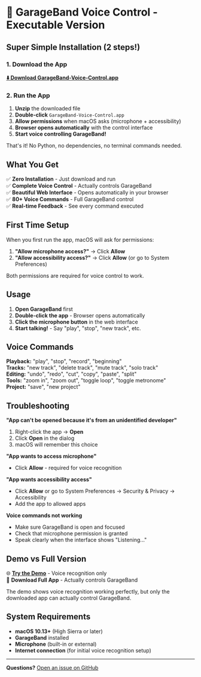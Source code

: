# 🚀 GarageBand Voice Control - Executable Version

## Super Simple Installation (2 steps!)

### 1. Download the App
**[⬇️ Download GarageBand-Voice-Control.app](https://github.com/alseong/VoiceControl/releases/latest)**

### 2. Run the App
1. **Unzip** the downloaded file
2. **Double-click** `GarageBand-Voice-Control.app`
3. **Allow permissions** when macOS asks (microphone + accessibility)
4. **Browser opens automatically** with the control interface
5. **Start voice controlling GarageBand!**

That's it! No Python, no dependencies, no terminal commands needed.

## What You Get

✅ **Zero Installation** - Just download and run  
✅ **Complete Voice Control** - Actually controls GarageBand  
✅ **Beautiful Web Interface** - Opens automatically in your browser  
✅ **80+ Voice Commands** - Full GarageBand control  
✅ **Real-time Feedback** - See every command executed  

## First Time Setup

When you first run the app, macOS will ask for permissions:

1. **"Allow microphone access?"** → Click **Allow**
2. **"Allow accessibility access?"** → Click **Allow** (or go to System Preferences)

Both permissions are required for voice control to work.

## Usage

1. **Open GarageBand** first
2. **Double-click the app** - Browser opens automatically  
3. **Click the microphone button** in the web interface
4. **Start talking!** - Say "play", "stop", "new track", etc.

## Voice Commands

**Playback:** "play", "stop", "record", "beginning"  
**Tracks:** "new track", "delete track", "mute track", "solo track"  
**Editing:** "undo", "redo", "cut", "copy", "paste", "split"  
**Tools:** "zoom in", "zoom out", "toggle loop", "toggle metronome"  
**Project:** "save", "new project"  

## Troubleshooting

**"App can't be opened because it's from an unidentified developer"**
1. Right-click the app → **Open**
2. Click **Open** in the dialog
3. macOS will remember this choice

**"App wants to access microphone"**
- Click **Allow** - required for voice recognition

**"App wants accessibility access"**
- Click **Allow** or go to System Preferences → Security & Privacy → Accessibility
- Add the app to allowed apps

**Voice commands not working**
- Make sure GarageBand is open and focused
- Check that microphone permission is granted
- Speak clearly when the interface shows "Listening..."

## Demo vs Full Version

🌐 **[Try the Demo](https://voice-control-blush.vercel.app)** - Voice recognition only  
🚀 **Download Full App** - Actually controls GarageBand  

The demo shows voice recognition working perfectly, but only the downloaded app can actually control GarageBand.

## System Requirements

- **macOS 10.13+** (High Sierra or later)
- **GarageBand** installed
- **Microphone** (built-in or external)
- **Internet connection** (for initial voice recognition setup)

---

**Questions?** [Open an issue on GitHub](https://github.com/alseong/VoiceControl/issues) 